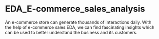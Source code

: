 # EDA_E-commerce_sales_analysis
An e-commerce store can generate thousands of interactions daily. With the help of e-commerce sales EDA, we can find fascinating insights which can be used to better understand the business and its customers.
